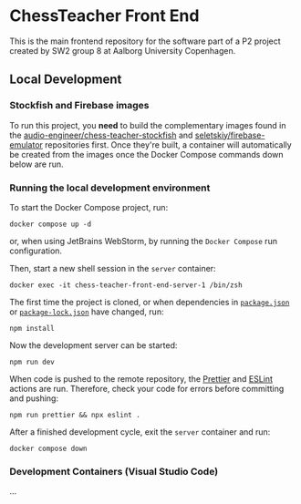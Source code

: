 # ChessTeacher Front End

This is the main frontend repository for the software part of a P2 project created by SW2 group 8 at Aalborg University
Copenhagen.

## Local Development

### Stockfish and Firebase images

To run this project, you **need** to build the complementary images found in the
[audio-engineer/chess-teacher-stockfish](https://github.com/audio-engineer/chess-teacher-stockfish) and
[seletskiy/firebase-emulator](https://github.com/seletskiy/firebase-emulator) repositories first.
Once they're built, a container will automatically be created from the images once the Docker Compose commands down below
are run.

### Running the local development environment

To start the Docker Compose project, run:

```shell
docker compose up -d
```

or, when using JetBrains WebStorm, by running the `Docker Compose` run configuration.

Then, start a new shell session in the `server` container:

```shell
docker exec -it chess-teacher-front-end-server-1 /bin/zsh
```

The first time the project is cloned, or when dependencies in [`package.json`](./package.json)
or [`package-lock.json`](./package-lock.json) have changed, run:

```shell
npm install
```

Now the development server can be started:

```shell
npm run dev
```

When code is pushed to the remote repository, the [Prettier](./.github/workflows/prettier.yml)
and [ESLint](./.github/workflows/eslint.yml) actions are run.
Therefore, check your code for errors before committing and pushing:

```shell
npm run prettier && npx eslint .
```

After a finished development cycle, exit the `server` container and run:

```shell
docker compose down
```

### Development Containers (Visual Studio Code)

...

